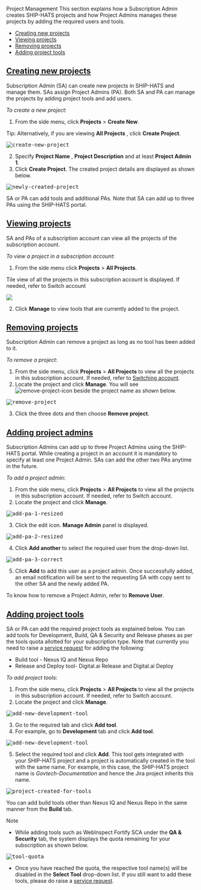 Project Management
This section explains how a Subscription Admin creates SHIP-HATS projects and how Project Admins manages these projects by adding the required users and tools.
- [Creating new projects](#creating-new-projects) 
- [Viewing projects](#viewing-projects)
- [Removing projects](#removing-projects)
- [Adding project tools](#adding-project-tools)

## [Creating new projects](#creating-new-projects)

Subscription Admin (SA) can create new projects in SHIP-HATS and manage them. SAs assign Project Admins (PA). Both SA and PA can manage the projects by adding project tools and add users.

*To create a new project*:

1. From the side menu, click **Projects** > **Create New**.

Tip: Alternatively, if you are viewing **All Projects** , click **Create Project**.


<kbd>![create-new-project](project-management-images/create-new-project-2.png)</kbd>

2. Specify **Project Name** , **Project Description** and at least **Project Admin 1**.
3. Click **Create Project**. The created project details are displayed as shown below.

<kbd>![newly-created-project](project-management-images/newly-created-project.png)</kbd>

SA or PA can add tools and additional PAs. Note that SA can add up to three PAs using the SHIP-HATS portal.

## [Viewing projects](#viewing-projects)

SA and PAs of a subscription account can view all the projects of the subscription account.

*To view a project in a subscription account*:

1. From the side menu click **Projects** > **All Projects**.

Tile view of all the projects in this subscription account is displayed. If needed, refer to Switch account

<kbd>![](project-management-images/view-all-projects-tile-view.png)</kbd>

2. Click **Manage** to view tools that are currently added to the project.

## [Removing projects](#removing-projects)

Subscription Admin can remove a project as long as no tool has been added to it.

*To remove a project*:

1. From the side menu, click **Projects** > **All Projects** to view all the projects in this subscription account. If needed, refer to [Switching account](https://docs.developer.gov.sg/docs/ship-hats-documentation/#/portal-guide/account-management/account-management?id=switching-account).
2. Locate the project and click **Manage**. You will see ![remove-project-icon](project-management-images/remove-project-icon.png) beside the project name as shown below.

<kbd>![remove-project](project-management-images/remove-project.png)</kbd>

3. Click the three dots and then choose **Remove project**.

## [Adding project admins](#adding-project-admins)

Subscription Admins can add up to three Project Admins using the SHIP-HATS portal. While creating a project in an account it is mandatory to specify at least one Project Admin. SAs can add the other two PAs anytime in the future.

*To add a project admin*:

1. From the side menu, click **Projects** > **All Projects** to view all the projects in this subscription account. If needed, refer to Switch account.
2. Locate the project and click **Manage**.

<kbd>![add-pa-1-resized](project-management-images/add-pa-1-resized.png)</kbd>

3. Click the edit icon. **Manage Admin** panel is displayed.

<kbd>![add-pa-2-resized](project-management-images/add-pa-2-resized.png)</kbd>

4. Click **Add another** to select the required user from the drop-down list.

<kbd>![add-pa-3-correct](project-management-images/add-pa-3-correct-resized.png)</kbd>

5. Click **Add** to add this user as a project admin. Once successfully added, an email notification will be sent to the requesting SA with copy sent to the other SA and the newly added PA.

To know how to remove a Project Admin, refer to **Remove User**.

## [Adding project tools](#adding-project-tools)

SA or PA can add the required project tools as explained below. You can add tools for Development, Build, QA &amp; Security and Release phases as per the tools quota allotted for your subscription type. Note that currently you need to raise a [service request](https://jira.ship.gov.sg/servicedesk/customer/portal/11/) for adding the following:

- Build tool - Nexus IQ and Nexus Repo
- Release and Deploy tool- Digital.ai Release and Digital.ai Deploy

*To add project tools*:

1. From the side menu, click **Projects** > **All Projects** to view all the projects in this subscription account. If needed, refer to Switch account.
2. Locate the project and click **Manage**.

<kbd>![add-new-development-tool](project-management-images/add-new-development-tool.png)</kbd>

3. Go to the required tab and click **Add tool**.
4. For example, go to **Development** tab and click **Add tool**.

<kbd>![add-new-development-tool](project-management-images/add-new-development-tool.png)</kbd>

5. Select the required tool and click **Add**. This tool gets integrated with your SHIP-HATS project and a project is automatically created in the tool with the same name. For example, in this case, the SHIP-HATS project name is _Govtech-Documentation_ and hence the Jira project inherits this name.

<kbd>![project-created-for-tools](project-management-images/project-created-for-tools.png)</kbd>

You can add build tools other than Nexus IQ and Nexus Repo in the same manner from the **Build** tab.

Note

- While adding tools such as WebInspect Fortify SCA under the **QA &amp; Security** tab, the system displays the quota remaining for your subscription as shown below.

<kbd>![tool-quota](project-management-images/tool-quota-resized-2.png)</kbd>

- Once you have reached the quota, the respective tool name(s) will be disabled in the **Select Tool** drop-down list. If you still want to add these tools, please do raise a [service request](https://jira.ship.gov.sg/servicedesk/customer/portal/11/).
